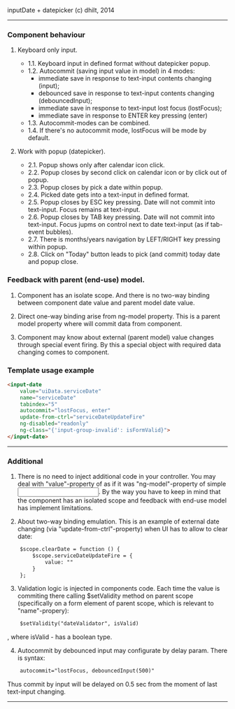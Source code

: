 ﻿inputDate + datepicker
(c) dhilt, 2014

--------------------------------------------------

### Component behaviour

1.  Keyboard only input.
	+ 1.1. Keyboard input in defined format without datepicker popup.
	+ 1.2. Autocommit (saving input value in model) in 4 modes:
		- immediate save in response to text-input contents changing (input);
		- debounced save in response to text-input contents changing (debouncedInput);
		- immediate save in response to text-input lost focus (lostFocus);
		- immediate save in response to ENTER key pressing (enter)
	+ 1.3. Autocommit-modes can be combined.
	+ 1.4. If there's no autocommit mode, lostFocus will be mode by default.

2. Work with popup (datepicker).
	+ 2.1. Popup shows only after calendar icon click.
	+ 2.2. Popup closes by second click on calendar icon or by click out of popup.
	+ 2.3. Popup closes by pick a date within popup.
	+ 2.4. Picked date gets into a text-input in defined format.
	+ 2.5. Popup closes by ESC key pressing. Date will not commit into text-input. Focus remains at text-input.
	+ 2.6. Popup closes by TAB key pressing. Date will not commit into text-input. Focus jupms on control next to date text-input (as if tab-event bubbles).
	+ 2.7. There is months/years navigation by LEFT/RIGHT key pressing within popup.
	+ 2.8. Click on "Today" button leads to pick (and commit) today date and popup close.


###  Feedback with parent (end-use) model.

1. Component has an isolate scope. And there is no two-way binding between component date value and parent model date value.

2. Direct one-way binding arise from ng-model property. This is a parent model property where will commit data from component.

3. Component may know about external (parent model) value changes through special event firing. By this a special object with required data changing comes to component.


### Template usage example

```html
<input-date
    value="uiData.serviceDate"
    name="serviceDate"
    tabindex="5"
    autocommit="lostFocus, enter"
    update-from-ctrl="serviceDateUpdateFire"
    ng-disabled="readonly"
    ng-class="{'input-group-invalid': isFormValid}">
</input-date>
```

--------------------------------------------------

### Additional

1. There is no need to inject additional code in your controller. You may deal with "value"-property of <input-date> as if it was "ng-model"-property of simple <input>. By the way you have to keep in mind that the component has an isolated scope and feedback with end-use model has implement limitations.

2. About two-way binding emulation. This is an example of external date changing (via "update-from-ctrl"-property) when UI has to allow to clear date:

```html
	$scope.clearDate = function () {
		$scope.serviceDateUpdateFire = {
			value: ""
		}
	};
```


3. Validation logic is injected in components code. Each time the value is commiting there calling $setValidity method on parent scope  (specifically on a form element of parent scope, which is relevant to "name"-propery):

```html
	$setValidity("dateValidator", isValid)
```

, where isValid - has a boolean type.

4. Autocommit by debounced input may configurate by delay param. There is syntax:

```html
	autocommit="lostFocus, debouncedInput(500)"
```

Thus commit by input will be delayed on 0.5 sec from the moment of last text-input changing.



--------------------------------------------------

